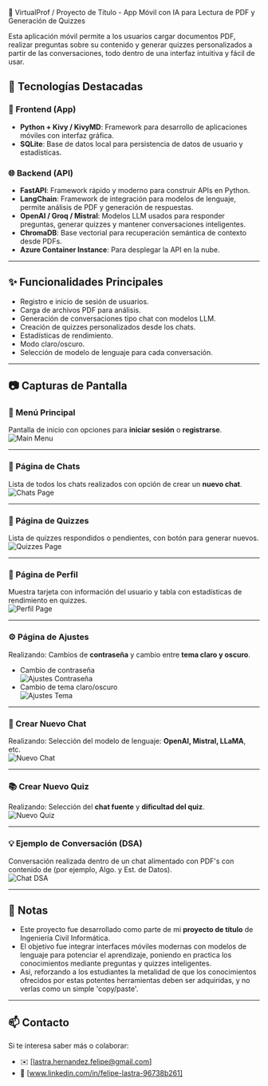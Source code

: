 📱 VirtualProf / Proyecto de Título - App Móvil con IA para Lectura de PDF y Generación de Quizzes

Esta aplicación móvil permite a los usuarios cargar documentos PDF, realizar preguntas sobre su contenido y generar quizzes personalizados a partir de las conversaciones, todo dentro de una interfaz intuitiva y fácil de usar.

## 🚀 Tecnologías Destacadas

### 🔧 Frontend (App)
- **Python + Kivy / KivyMD**: Framework para desarrollo de aplicaciones móviles con interfaz gráfica.
- **SQLite**: Base de datos local para persistencia de datos de usuario y estadísticas.

### 🌐 Backend (API)
- **FastAPI**: Framework rápido y moderno para construir APIs en Python.
- **LangChain**: Framework de integración para modelos de lenguaje, permite análisis de PDF y generación de respuestas.
- **OpenAI / Groq / Mistral**: Modelos LLM usados para responder preguntas, generar quizzes y mantener conversaciones inteligentes.
- **ChromaDB**: Base vectorial para recuperación semántica de contexto desde PDFs.
- **Azure Container Instance**: Para desplegar la API en la nube.

---

## ✨ Funcionalidades Principales

- Registro e inicio de sesión de usuarios.
- Carga de archivos PDF para análisis.
- Generación de conversaciones tipo chat con modelos LLM.
- Creación de quizzes personalizados desde los chats.
- Estadísticas de rendimiento.
- Modo claro/oscuro.
- Selección de modelo de lenguaje para cada conversación.

---

## 📷 Capturas de Pantalla

### 🧭 Menú Principal  
Pantalla de inicio con opciones para **iniciar sesión** o **registrarse**.  
![Main Menu](./ScreenShots/main-menu.png)

---

### 💬 Página de Chats  
Lista de todos los chats realizados con opción de crear un **nuevo chat**.  
![Chats Page](./ScreenShots/Chats-page.png)

---

### 📝 Página de Quizzes  
Lista de quizzes respondidos o pendientes, con botón para generar nuevos.  
![Quizzes Page](./ScreenShots/quizzes-page.png)

---

### 👤 Página de Perfil  
Muestra tarjeta con información del usuario y tabla con estadísticas de rendimiento en quizzes.  
![Perfil Page](./ScreenShots/perfil-page.png)

---

### ⚙️ Página de Ajustes  
Realizando: Cambios de **contraseña** y cambio entre **tema claro y oscuro**.
- Cambio de contraseña  
  ![Ajustes Contraseña](./ScreenShot/ajustes-page.png)
- Cambio de tema claro/oscuro  
  ![Ajustes Tema](./ScreenShots/tema-claro.png)

---

### 🧠 Crear Nuevo Chat  
Realizando: Selección del modelo de lenguaje: **OpenAI, Mistral, LLaMA**, etc.  
![Nuevo Chat](./ScreenShots/ej-newChat.png)

---

### 📚 Crear Nuevo Quiz  
Realizando: Selección del **chat fuente** y **dificultad del quiz**.  
![Nuevo Quiz](./ScreenShots/ej-newQuiz.png)

---

### 💡 Ejemplo de Conversación (DSA)  
Conversación realizada dentro de un chat alimentado con PDF's con contenido de (por ejemplo, Algo. y Est. de Datos).  
![Chat DSA](./ScreenShots/chat-dsaClaro.png)

---

## 📌 Notas

- Este proyecto fue desarrollado como parte de mi **proyecto de título** de Ingeniería Civil Informática.
- El objetivo fue integrar interfaces móviles modernas con modelos de lenguaje para potenciar el aprendizaje, poniendo en practica los conocimientos mediante preguntas y quizzes inteligentes.
- Asi, reforzando a los estudiantes la metalidad de que los conocimientos ofrecidos por estas potentes herramientas deben ser adquiridas, y no verlas como un simple 'copy/paste'.

---

## 📫 Contacto

Si te interesa saber más o colaborar:

- ✉️ [lastra.hernandez.felipe@gmail.com]
- 💼 [www.linkedin.com/in/felipe-lastra-96738b261]
